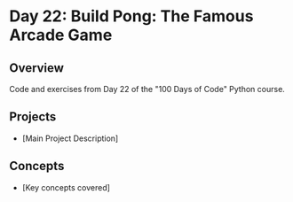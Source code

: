 # Day 22: Build Pong: The Famous Arcade Game

## Overview
Code and exercises from Day 22 of the "100 Days of Code" Python course.

## Projects
- [Main Project Description]

## Concepts
- [Key concepts covered]
